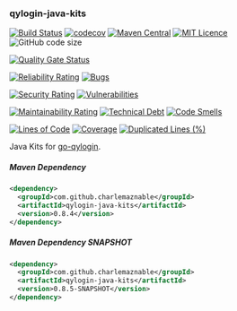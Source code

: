 ### qylogin-java-kits

[![Build Status](https://travis-ci.org/CharLemAznable/qylogin-java-kits.svg?branch=master)](https://travis-ci.org/CharLemAznable/qylogin-java-kits)
[![codecov](https://codecov.io/gh/CharLemAznable/qylogin-java-kits/branch/master/graph/badge.svg)](https://codecov.io/gh/CharLemAznable/qylogin-java-kits)
[![Maven Central](https://maven-badges.herokuapp.com/maven-central/com.github.charlemaznable/qylogin-java-kits/badge.svg)](https://maven-badges.herokuapp.com/maven-central/com.github.charlemaznable/qylogin-java-kits/)
[![MIT Licence](https://badges.frapsoft.com/os/mit/mit.svg?v=103)](https://opensource.org/licenses/mit-license.php)
![GitHub code size](https://img.shields.io/github/languages/code-size/CharLemAznable/qylogin-java-kits)

[![Quality Gate Status](https://sonarcloud.io/api/project_badges/measure?project=CharLemAznable_qylogin-java-kits&metric=alert_status)](https://sonarcloud.io/dashboard?id=CharLemAznable_qylogin-java-kits)

[![Reliability Rating](https://sonarcloud.io/api/project_badges/measure?project=CharLemAznable_qylogin-java-kits&metric=reliability_rating)](https://sonarcloud.io/dashboard?id=CharLemAznable_qylogin-java-kits)
[![Bugs](https://sonarcloud.io/api/project_badges/measure?project=CharLemAznable_qylogin-java-kits&metric=bugs)](https://sonarcloud.io/dashboard?id=CharLemAznable_qylogin-java-kits)

[![Security Rating](https://sonarcloud.io/api/project_badges/measure?project=CharLemAznable_qylogin-java-kits&metric=security_rating)](https://sonarcloud.io/dashboard?id=CharLemAznable_qylogin-java-kits)
[![Vulnerabilities](https://sonarcloud.io/api/project_badges/measure?project=CharLemAznable_qylogin-java-kits&metric=vulnerabilities)](https://sonarcloud.io/dashboard?id=CharLemAznable_qylogin-java-kits)

[![Maintainability Rating](https://sonarcloud.io/api/project_badges/measure?project=CharLemAznable_qylogin-java-kits&metric=sqale_rating)](https://sonarcloud.io/dashboard?id=CharLemAznable_qylogin-java-kits)
[![Technical Debt](https://sonarcloud.io/api/project_badges/measure?project=CharLemAznable_qylogin-java-kits&metric=sqale_index)](https://sonarcloud.io/dashboard?id=CharLemAznable_qylogin-java-kits)
[![Code Smells](https://sonarcloud.io/api/project_badges/measure?project=CharLemAznable_qylogin-java-kits&metric=code_smells)](https://sonarcloud.io/dashboard?id=CharLemAznable_qylogin-java-kits)

[![Lines of Code](https://sonarcloud.io/api/project_badges/measure?project=CharLemAznable_qylogin-java-kits&metric=ncloc)](https://sonarcloud.io/dashboard?id=CharLemAznable_qylogin-java-kits)
[![Coverage](https://sonarcloud.io/api/project_badges/measure?project=CharLemAznable_qylogin-java-kits&metric=coverage)](https://sonarcloud.io/dashboard?id=CharLemAznable_qylogin-java-kits)
[![Duplicated Lines (%)](https://sonarcloud.io/api/project_badges/measure?project=CharLemAznable_qylogin-java-kits&metric=duplicated_lines_density)](https://sonarcloud.io/dashboard?id=CharLemAznable_qylogin-java-kits)

Java Kits for [go-qylogin](https://github.com/bingoohuang/go-qylogin).

##### Maven Dependency

```xml
<dependency>
  <groupId>com.github.charlemaznable</groupId>
  <artifactId>qylogin-java-kits</artifactId>
  <version>0.8.4</version>
</dependency>
```

##### Maven Dependency SNAPSHOT

```xml
<dependency>
  <groupId>com.github.charlemaznable</groupId>
  <artifactId>qylogin-java-kits</artifactId>
  <version>0.8.5-SNAPSHOT</version>
</dependency>
```
